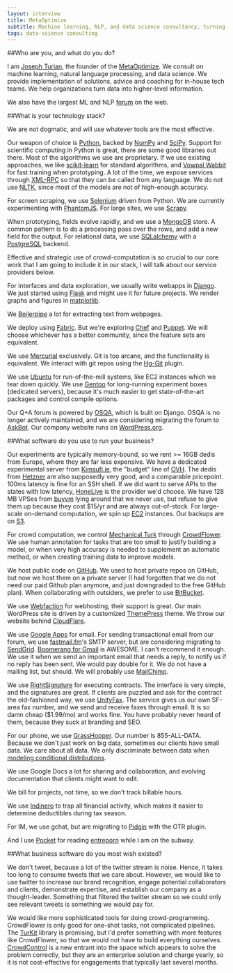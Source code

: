 ```yaml
---
layout: interview
title: MetaOptimize
subtitle: Machine learning, NLP, and data science consultancy, turning data into value.
tags: data-science consulting
---
```


##Who are you, and what do you do?

I am [Joseph Turian](http://joseph.turian.com), the founder of the [MetaOptimize](http://metaoptimize.com/). We consult on machine learning, natural language processing, and data science. We provide implementation of solutions, advice and coaching for in-house tech teams. We help organizations turn data into higher-level information.

We also have the largest ML and NLP [forum](http://metaoptimize.com/qa/) on the web.

##What is your technology stack?

We are not dogmatic, and will use whatever tools are the most effective.

Our weapon of choice is [Python](http://www.python.org/), backed by [NumPy](http://numpy.scipy.org/) and [SciPy](http://www.scipy.org/). Support for scientific computing in Python is great, there are some good libraries out there. Most of the algorithms we use are proprietary. If we use existing approaches, we like [scikit-learn](http://scikit-learn.org/stable/) for standard algorithms, and [Vowpal Wabbit](http://hunch.net/~vw/) for fast training when prototyping. A lot of the time, we expose services through [XML-RPC](http://xmlrpc.scripting.com/) so that they can be called from any language. We do not use [NLTK](http://nltk.org/), since most of the models are not of high-enough accuracy.

For screen scraping, we use [Selenium](http://seleniumhq.org/) driven from Python. We are currently experimenting with [PhantomJS](http://phantomjs.org). For large sites, we use [Scrapy](http://scrapy.org).

When prototyping, fields evolve rapidly, and we use a [MongoDB](http://www.mongodb.org/) store. A common pattern is to do a processing pass over the rows, and add a new field for the output. For relational data, we use [SQLalchemy](http://www.sqlalchemy.org/) with a [PostgreSQL](http://www.postgresql.org/) backend.

Effective and strategic use of crowd-computation is so crucial to our core work that I am going to include it in our stack, I will talk about our service providers below.

For interfaces and data exploration, we usually write webapps in [Django](https://www.djangoproject.com/). We just started using [Flask](http://flask.pocoo.org/) and might use it for future projects. We render graphs and figures in [matplotlib](matplotlib.sourceforge.net/).

We [Boilerpipe](http://code.google.com/p/boilerpipe/) a lot for extracting text from webpages.

We deploy using [Fabric](http://docs.fabfile.org/). But we're exploring [Chef](https://github.com/opscode/chef) and [Puppet](https://github.com/puppetlabs/puppet/). We will choose whichever has a better community, since the feature sets are equivalent.

We use [Mercurial](http://mercurial.selenic.com/) exclusively. Git is too arcane, and the functionality is equivalent. We interact with git repos using the [Hg-Git](http://hg-git.github.com/) plugin.

We use [Ubuntu](http://www.ubuntu.com/) for run-of-the-mill systems, like EC2 instances which we tear down quickly. We use [Gentoo](http://www.gentoo.org/) for long-running experiment boxes (dedicated servers), because it's much easier to get state-of-the-art packages and control compile options.

Our Q+A forum is powered by [OSQA](http://www.osqa.net), which is built on Django. OSQA is no longer actively maintained, and we are considering migrating the forum to [AskBot](http://www.askbot.com). Our company website runs on [WordPress.org](http://wordpress.org/).


##What software do you use to run your business?

Our experiments are typically memory-bound, so we rent >= 16GB dedis from Europe, where they are far less expensive. We have a dedicated experimental server from [Kimsufi.ie](http://kimsufi.ie), the "budget" line of [OVH](http://www.ovh.co.uk/). The dedis from [Hetzner](http://hetzner.de/) are also supposedly very good, and a comparable pricepoint. 100ms latency is fine for an SSH shell. If we did want to serve APIs to the states with low latency, [HoneLive](http://www.honelive.com) is the provider we'd choose. We have 128 MB VPSes from [buyvm](http://buyvm.net) lying around that we never use, but refuse to give them up because they cost $15/yr and are always out-of-stock. For large-scale on-demand computation, we spin up [EC2](http://aws.amazon.com/ec2/) instances. Our backups are on [S3](http://aws.amazon.com/s3/).

For crowd computation, we control [Mechanical Turk](http://www.mturk.com) through [CrowdFlower](http://www.crowdflower.com). We use human annotation for tasks that are too small to justify building a model, or when very high accuracy is needed to supplement an automatic method, or when creating training data to improve models.

We host public code on [GitHub](https://github.com/). We used to host private repos on GitHub, but now we host them on a private server (I had forgotten that we do not need our paid Github plan anymore, and just downgraded to the free GitHub plan). When collaborating with outsiders, we prefer to use [BitBucket](https://bitbucket.org/).

We use [Webfaction](http://webfaction.com) for webhosting, their support is great. Our main WordPress site is driven by a customized [ThemePress](http://www.themepress.com/) theme. We throw our website behind [CloudFlare](http://cloudflare.com).

We use [Google Apps](http://www.google.com/enterprise/apps/business/) for email. For sending transactional email from our forum, we use [fastmail.fm](http://fastmail.fm)'s SMTP server, but are considering migrating to [SendGrid](http://www.sendgrid.com). [Boomerang for Gmail](http://www.boomeranggmail.com/) is AWESOME. I can't recommend it enough. We use it when we send an important email that needs a reply, to notify us if no reply has been sent. We would pay double for it. We do not have a mailing list, but should. We will probably use [MailChimp](http://www.mailchimp.com).

We use [RightSignature](http://rightsignature.com) for executing contracts. The interface is very simple, and the signatures are great. If clients are puzzled and ask for the contract the old-fashioned way, we use [UnityFax](http://www.unityfax.com/). The service gives us our own SF-area fax number, and we send and receive faxes through email. It is so damn cheap ($1.99/mo) and works fine. You have probably never heard of them, because they suck at branding and SEO.

For our phone, we use [GrassHopper](http://grasshopper.com). Our number is 855-ALL-DATA. Because we don't just work on big data, sometimes our clients have small data. We care about all data. We only discriminate between data when [modeling conditional distributions](http://en.wikipedia.org/wiki/Discriminative_model).

We use Google Docs a lot for sharing and collaboration, and evolving documentation that clients might want to edit.

We bill for projects, not time, so we don't track billable hours.

We use [Indinero](http://indinero.com) to trap all financial activity, which makes it easier to determine deductibles during tax season.

For IM, we use gchat, but are migrating to [Pidgin](http://www.pidgin.im/) with the OTR plugin.

And I use [Pocket](http://getpocket.com/) for reading [entreporn](http://swombat.com/2012/7/11/entreporn-learning-doing-wasting) while I am on the subway.

##What business software do you most wish existed?

We don't tweet, because a lot of the twitter stream is noise. Hence, it takes too long to consume tweets that we care about. However, we would like to use twitter to increase our brand recognition, engage potential collaborators and clients, demonstrate expertise, and establish our company as a thought-leader. Something that filtered the twitter stream so we could only see relevant tweets is something we would pay for.

We would like more sophisticated tools for doing crowd-programming. CrowdFlower is only good for one-shot tasks, not complicated pipelines. The [TurKit](http://groups.csail.mit.edu/uid/turkit/) library is promising, but I'd prefer something with more features like CrowdFlower, so that we would not have to build everything ourselves. [CrowdControl](http://crowdcontrol.com/) is a new entrant into the space which appears to solve the problem correctly, but they are an enterprise solution and charge yearly, so it is not cost-effective for engagements that typically last several months.
